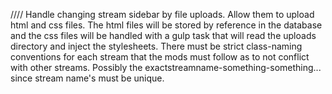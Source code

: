 //// Handle changing stream sidebar by file uploads. Allow them to upload html and css files. The html files will be stored by reference in the database and the css files will be handled with a gulp task that will read the uploads directory and inject the stylesheets. There must be strict class-naming conventions for each stream that the mods must follow as to not conflict with other streams. Possibly the exactstreamname-something-something... since stream name's must be unique.